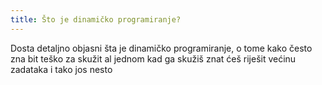 ```yaml
---
title: Što je dinamičko programiranje?
---
```


Dosta detaljno objasni šta je dinamičko programiranje, o tome kako često zna bit teško za skužit al jednom kad ga skužiš znat ćeš riješit većinu zadataka i tako jos nesto
